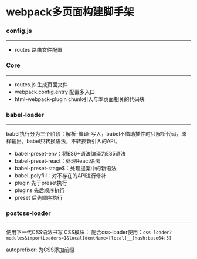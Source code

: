 # webpack多页面构建脚手架

### config.js
----------
- routes 路由文件配置

### Core
----------
- routes.js 生成页面文件
- webpack.config.entry 配置多入口
- html-webpack-plugin chunk引入与本页面相关的代码块

### babel-loader
----------
babel执行分为三个阶段：解析-编译-写入，babel不借助插件时只解析代码，原样输出。babel只转换语法，不转换新引入的API。
- babel-preset-env：将ES6+语法编译为ES5语法
- babel-preset-react：处理React语法
- babel-preset-stage$：处理提案中的新语法
- babel-polyfill：对不存在的API进行修补
- plugin 先于preset执行
- plugins 先后顺序执行
- preset 后先顺序执行

### postcss-loader
---------
使用下一代CSS语法书写
CSS模块：
	配合css-loader使用：`css-loader?modules&importLoaders=1&localIdentName=[local]__[hash:base64:5]`

autoprefixer:
	为CSS添加前缀
